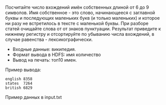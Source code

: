 Посчитайте число вхождений имён собственных длиной от 6 до 9 символов. Имя собственное - это слово, начинающееся с заглавной буквы и последующих маленьких букв (и только маленьких) и которое ни разу не встретилось в тексте с маленькой буквы.
При разборе статей очищайте слова от от знаков пунктуации. Результат приведите к нижнему регистру и отсортируйте по убыванию числа вхождений, в случае равенства - лексикографически.
* Входные данные: википедия.
* Формат вывода в HDFS: имя <tab> количество
* Вывод на печать: топ10 имен.

Пример вывода:
```
english 8358
states  7264
british 6829
```

Пример данных в input.txt